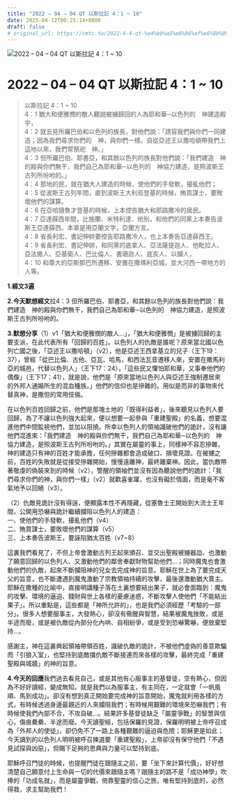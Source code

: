 ```yaml
---
title: "2022 – 04 – 04 QT 以斯拉記 4：1 ~ 10"
date: 2025-04-12T00:25:14+0800
draft: false
# original_url: https://cmtc.tw/2022-4-4-qt-%e4%bb%a5%e6%96%af%e6%8b%89%e8%a8%98-4%ef%bc%9a1-10
---
```


![2022 – 04 – 04 QT  以斯拉記 4：1 ~ 10](/images/qt.jpg   "2022 – 04 – 04 QT  以斯拉記 4：1 ~ 10")

# 2022 – 04 – 04 QT 以斯拉記 4：1 ~ 10

> 以斯拉記 4：1 ~ 10  
> 4：1 猶大和便雅憫的敵人聽說被擄歸回的人為耶和華─以色列的　神建造殿宇，  
> 4：2 就去見所羅巴伯和以色列的族長，對他們說：「請容我們與你們一同建造；因為我們尋求你們的　神，與你們一樣。自從亞述王以撒哈頓帶我們上這地以來，我們常祭祀　神。」  
> 4：3 但所羅巴伯、耶書亞，和其餘以色列的族長對他們說：「我們建造　神的殿與你們無干，我們自己為耶和華─以色列的　神協力建造，是照波斯王古列所吩咐的。」  
> 4：4 那地的民，就在猶大人建造的時候，使他們的手發軟，擾亂他們；  
> 4：5 從波斯王古列年間，直到波斯王大利烏登基的時候，賄買謀士，要敗壞他們的謀算。  
> 4：6 在亞哈隨魯才登基的時候，上本控告猶大和耶路撒冷的居民。  
> 4：7 亞達薛西年間，比施蘭、米特利達、他別，和他們的同黨上本奏告波斯王亞達薛西。本章是用亞蘭文字，亞蘭方言。  
> 4：8 省長利宏、書記伸帥要控告耶路撒冷人，也上本奏告亞達薛西王。  
> 4：9 省長利宏、書記伸帥，和同黨的底拿人、亞法薩提迦人、他毗拉人、亞法撒人、亞基衛人、巴比倫人、書珊迦人、底亥人、以攔人，  
> 4：10 和尊大的亞斯那巴所遷移、安置在撒瑪利亞城，並大河西一帶地方的人等。

**1.經文3遍**

**2.今天默想經文**拉4：3 但所羅巴伯、耶書亞，和其餘以色列的族長對他們說：我們建造　神的殿與你們無干，我們自己為耶和華─以色列的　神協力建造，是照波斯王古列所吩咐的。

**3.默想分享**（1）v1「猶大和便雅憫的敵人…」，「猶大和便雅憫」是被擄回歸的主要支派，在此代表所有「回歸的百姓」。以色列人的仇敵是誰呢？原來當北國以色列亡國之後，「亞述王以撒哈頓」（v2），他是亞述王西拿基立的兒子（王下19：37），曾經「從巴比倫、古他、亞瓦、哈馬，和西法瓦音遷移人來，安置在撒馬利亞的城邑，代替以色列人」（王下17：24），「這些民又懼怕耶和華，又事奉他們的偶像」（王下17：41），就是說，他們是「原來當地以色列人與亞述王強制遷居來的外邦人通婚所生的混血種族。」他們的信仰也是摻雜的。用似是而非的事物來代替真神，是撒但的常用伎倆。

在以色列百姓回歸之前，他們是那塊土地的「既得利益者」，後來聽見以色列人要回歸，為了不讓以色列強大起來，便以想要一起參與「重建聖殿」的名義，想要混進他們中間監視他們，並加以阻撓。所幸以色列人的領袖識破他們的詭計，沒有讓他們混進來：「我們建造　神的殿與你們無干，我們自己為耶和華─以色列的　神協力建造，是照波斯王古列所吩咐的。」其實在屬靈的事上，同樣神不容忍摻雜，神的建造只有神的百姓才能承擔，任何摻雜都會造成破口、損壞見證。在被擄之前，百姓的失敗就是從接受摻雜開始，慢慢遠離神，最終離棄神。因此，當仇敵帶著敬虔的偽裝來到的時候（v2），警醒的領袖們並沒有因為聽說他們的詭計：「我們尋求你們的神，與你們一樣」（v2）就歡喜雀躍，也沒有礙於情面，而是毫不客氣地予以回絕（v3）。

（2）仇敵見詭計沒有得逞，便顯露本性不再隱藏，從塞魯士王開始到大流士王年間，公開用恐嚇與詭計繼續攔阻以色列人的建造：  
一、使他們的手發軟，擾亂他們（v4）  
二、賄買謀士，要敗壞他們的謀算（v5）  
三、上本奏告波斯王，要誣陷猶太百姓（v7\~8）

這裏我們看見了，不但上帝會激動古列王起來頒召、並交出聖殿被擄器皿、也激動了願意回歸的以色列人、又激動他們的鄰舍奉獻財物幫助他們…；同時魔鬼也會激動他們的仇敵，起來不斷攔阻神的兒女去完成神的旨意。耶穌在世上為了要完成天父的旨意，也不斷遭遇到魔鬼激動了宗教領袖持續的攻擊，最後還激動猶大賣主。耶穌在撒種的比喻中，直接明講種子落在土裏想要結出果子，就必會面臨到：魔鬼的攻擊、環境的逼迫、錢財與世上各樣的憂慮迷惑，不斷攻擊人使他們「不能結出果子」。所以重點是，這些都是「神所允許的」，也是我們必須經歷「考驗的一部分」。很多人想要服事主，大發熱心，卻沒有儆醒與智慧，結果被魔鬼挫敗，或是半途而廢，或是被仇敵從內部分化內哄、自相紛爭，或是受到恐嚇驚嚇，便放棄堅持…。

感謝主，神在這裏興起領袖帶領百姓，識破仇敵的詭計，不被他們虛偽的善意欺騙而「引狼入室」，也堅持到底敵擋仇敵不斷接連而來各樣的攻擊，最終完成「重建聖殿與城牆」的神的旨意。

**4.今天的回應**我們過去看見自己，或是其他有心服事主的基督徒，空有熱心，但因為不好好讀經，變成無知。就是我們以為服事主，有主同在，一定就會「一帆風順、馬到成功」。卻沒有想到真正開始要完成神的旨意開始，魔鬼就利用各樣的方式，有時候透過身邊最親近的人來攔阻我們；有時候用艱難的環境來恐嚇我們；有時候使我們內部不合，不攻自破…。結果許多基督徒缺乏「屬靈爭戰」的智慧與信心，傷痕纍纍、半途而廢。今天讀聖經，包括保羅的見證，保羅明明被上帝呼召成為「外邦人的使徒」，卻仍免不了一路上各種艱難的逼迫與危險；耶穌更是如此；今天讀到的以色列人明明被呼召揀選要「重建聖殿」，上帝卻沒有保守他們「不遇見試探與凶惡」，但賜下足夠的恩典與力量可以堅持到底。

耶穌呼召門徒的時候，也提醒門徒在跟隨主之前，要「坐下來計算代價」，好好想清楚自己願意付上生命與一切的代價來跟隨主嗎？跟隨主的路不是「成功神學」吹捧的「功成名就」，而是屬靈爭戰，倚靠聖靈的信心之旅，唯有堅持到底的，必然得救，求主幫助我們！
